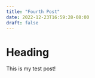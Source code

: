 ```yaml
---
title: "Fourth Post"
date: 2022-12-23T16:59:28-08:00
draft: false
---
```


# Heading
This is my test post!
